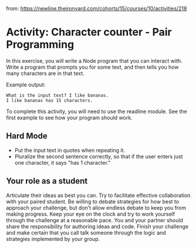 from: https://newline.theironyard.com/cohorts/15/courses/10/activities/218

# Activity: Character counter - Pair Programming

In this exercise, you will write a Node program that you can interact with. Write a program that prompts you for some text, and then tells you how many characters are in that text.

Example output:

~~~
What is the input text? I like bananas.
I like bananas has 15 characters.
~~~
To complete this activity, you will need to use the readline module. See the first example to see how your program should work.

## Hard Mode

* Put the input text in quotes when repeating it.
* Pluralize the second sentence correctly, so that if the user enters just one character, it says "has 1 character."

## Your role as a student

Articulate their ideas as best you can. Try to facilitate effective collaboration with your paired student. Be willing to debate strategies for how best to approach your challenge, but don’t allow endless debate to keep you from making progress. Keep your eye on the clock and try to work yourself through the challenge at a reasonable pace. You and your partner should share the responsibility for authoring ideas and code. Finish your challenge and make certain that you call talk someone through the logic and strategies implemented by your group.